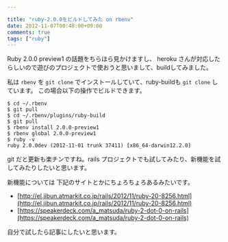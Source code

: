 ```yaml
---

title: "ruby-2.0.0をビルドしてみた on rbenv"
date: 2012-11-07T00:48:00+09:00
comments: true
tags: ["ruby"]
---
```


Ruby 2.0.0 preview1 の話題をちらほら見かけますし、 heroku さんが対応したらしいので遊びのプロジェクトで使おうと思いまして、buildしてみました。

私は `rbenv` を `git clone` でインストールしていて、ruby-buildも `git clone` しています。
この場合以下の操作でビルドできます。


```
$ cd ~/.rbenv
$ git pull
$ cd ~/.rbenv/plugins/ruby-build
$ git pull
$ rbenv install 2.0.0-preview1
$ rbenv global 2.0.0-preview1
$ ruby -v
ruby 2.0.0dev (2012-11-01 trunk 37411) [x86_64-darwin12.2.0]
```

git だと更新も楽チンですね。rails プロジェクトでも試してみたり、新機能を試してみたりしたいと思います。

新機能については 下記のサイトとかにちょろちょろあるみたいです。

* [http://el.jibun.atmarkit.co.jp/rails/2012/11/ruby-20-8256.html](http://el.jibun.atmarkit.co.jp/rails/2012/11/ruby-20-8256.html)
* [https://speakerdeck.com/a_matsuda/ruby-2-dot-0-on-rails](https://speakerdeck.com/a_matsuda/ruby-2-dot-0-on-rails)

自分で試したら記事にしたいと思います。
